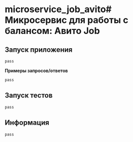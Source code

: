 # microservice_job_avito# Микросервис для работы с балансом: Авито Job

## Запуск приложения
```
pass
```

**Примеры запросов/ответов**
```
pass
```

## Запуск тестов
```
pass
```

## Информация
```
pass
```
